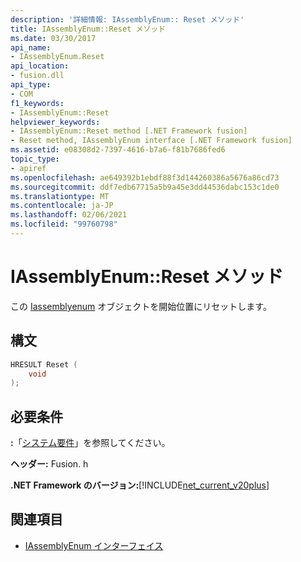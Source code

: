 ```yaml
---
description: '詳細情報: IAssemblyEnum:: Reset メソッド'
title: IAssemblyEnum::Reset メソッド
ms.date: 03/30/2017
api_name:
- IAssemblyEnum.Reset
api_location:
- fusion.dll
api_type:
- COM
f1_keywords:
- IAssemblyEnum::Reset
helpviewer_keywords:
- IAssemblyEnum::Reset method [.NET Framework fusion]
- Reset method, IAssemblyEnum interface [.NET Framework fusion]
ms.assetid: e08308d2-7397-4616-b7a6-f81b7686fed6
topic_type:
- apiref
ms.openlocfilehash: ae649392b1ebdf88f3d144260386a5676a86cd73
ms.sourcegitcommit: ddf7edb67715a5b9a45e3dd44536dabc153c1de0
ms.translationtype: MT
ms.contentlocale: ja-JP
ms.lasthandoff: 02/06/2021
ms.locfileid: "99760798"
---
```

# <a name="iassemblyenumreset-method"></a>IAssemblyEnum::Reset メソッド

この [Iassemblyenum](iassemblyenum-interface.md) オブジェクトを開始位置にリセットします。  
  
## <a name="syntax"></a>構文  
  
```cpp  
HRESULT Reset (  
    void  
);  
```  
  
## <a name="requirements"></a>必要条件  

 **:**「[システム要件](../../get-started/system-requirements.md)」を参照してください。  
  
 **ヘッダー:** Fusion. h  
  
 **.NET Framework のバージョン:**[!INCLUDE[net_current_v20plus](../../../../includes/net-current-v20plus-md.md)]  
  
## <a name="see-also"></a>関連項目

- [IAssemblyEnum インターフェイス](iassemblyenum-interface.md)
